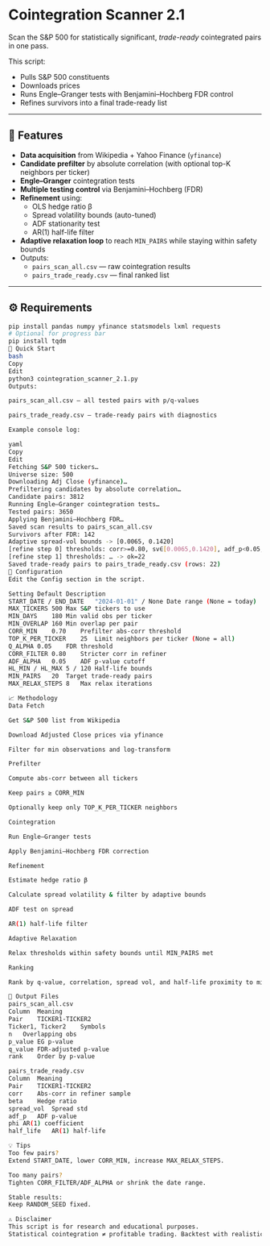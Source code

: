 # Cointegration Scanner 2.1

Scan the S&P 500 for statistically significant, *trade-ready* cointegrated pairs in one pass.

This script:
- Pulls S&P 500 constituents
- Downloads prices
- Runs Engle–Granger tests with Benjamini–Hochberg FDR control
- Refines survivors into a final trade-ready list

---

## 📌 Features

- **Data acquisition** from Wikipedia + Yahoo Finance (`yfinance`)
- **Candidate prefilter** by absolute correlation (with optional top-K neighbors per ticker)
- **Engle–Granger** cointegration tests
- **Multiple testing control** via Benjamini–Hochberg (FDR)
- **Refinement** using:
  - OLS hedge ratio β
  - Spread volatility bounds (auto-tuned)
  - ADF stationarity test
  - AR(1) half-life filter
- **Adaptive relaxation loop** to reach `MIN_PAIRS` while staying within safety bounds
- Outputs:
  - `pairs_scan_all.csv` — raw cointegration results
  - `pairs_trade_ready.csv` — final ranked list

---

## ⚙️ Requirements

```bash
pip install pandas numpy yfinance statsmodels lxml requests
# Optional for progress bar
pip install tqdm
🚀 Quick Start
bash
Copy
Edit
python3 cointegration_scanner_2.1.py
Outputs:

pairs_scan_all.csv — all tested pairs with p/q-values

pairs_trade_ready.csv — trade-ready pairs with diagnostics

Example console log:

yaml
Copy
Edit
Fetching S&P 500 tickers…
Universe size: 500
Downloading Adj Close (yfinance)…
Prefiltering candidates by absolute correlation…
Candidate pairs: 3812
Running Engle–Granger cointegration tests…
Tested pairs: 3650
Applying Benjamini–Hochberg FDR…
Saved scan results to pairs_scan_all.csv
Survivors after FDR: 142
Adaptive spread-vol bounds -> [0.0065, 0.1420]
[refine step 0] thresholds: corr>=0.80, sv∈[0.0065,0.1420], adf_p<0.05, hl∈[5,120]  -> ok=18
[refine step 1] thresholds: … -> ok=22
Saved trade-ready pairs to pairs_trade_ready.csv (rows: 22)
🔧 Configuration
Edit the Config section in the script.

Setting	Default	Description
START_DATE / END_DATE	"2024-01-01" / None	Date range (None = today)
MAX_TICKERS	500	Max S&P tickers to use
MIN_DAYS	180	Min valid obs per ticker
MIN_OVERLAP	160	Min overlap per pair
CORR_MIN	0.70	Prefilter abs-corr threshold
TOP_K_PER_TICKER	25	Limit neighbors per ticker (None = all)
Q_ALPHA	0.05	FDR threshold
CORR_FILTER	0.80	Stricter corr in refiner
ADF_ALPHA	0.05	ADF p-value cutoff
HL_MIN / HL_MAX	5 / 120	Half-life bounds
MIN_PAIRS	20	Target trade-ready pairs
MAX_RELAX_STEPS	8	Max relax iterations

📈 Methodology
Data Fetch

Get S&P 500 list from Wikipedia

Download Adjusted Close prices via yfinance

Filter for min observations and log-transform

Prefilter

Compute abs-corr between all tickers

Keep pairs ≥ CORR_MIN

Optionally keep only TOP_K_PER_TICKER neighbors

Cointegration

Run Engle–Granger tests

Apply Benjamini–Hochberg FDR correction

Refinement

Estimate hedge ratio β

Calculate spread volatility & filter by adaptive bounds

ADF test on spread

AR(1) half-life filter

Adaptive Relaxation

Relax thresholds within safety bounds until MIN_PAIRS met

Ranking

Rank by q-value, correlation, spread vol, and half-life proximity to mid-range

📄 Output Files
pairs_scan_all.csv
Column	Meaning
Pair	TICKER1-TICKER2
Ticker1, Ticker2	Symbols
n	Overlapping obs
p_value	EG p-value
q_value	FDR-adjusted p-value
rank	Order by p-value

pairs_trade_ready.csv
Column	Meaning
Pair	TICKER1-TICKER2
corr	Abs-corr in refiner sample
beta	Hedge ratio
spread_vol	Spread std
adf_p	ADF p-value
phi	AR(1) coefficient
half_life	AR(1) half-life

💡 Tips
Too few pairs?
Extend START_DATE, lower CORR_MIN, increase MAX_RELAX_STEPS.

Too many pairs?
Tighten CORR_FILTER/ADF_ALPHA or shrink the date range.

Stable results:
Keep RANDOM_SEED fixed.

⚠️ Disclaimer
This script is for research and educational purposes.
Statistical cointegration ≠ profitable trading. Backtest with realistic costs and risk controls before trading.
